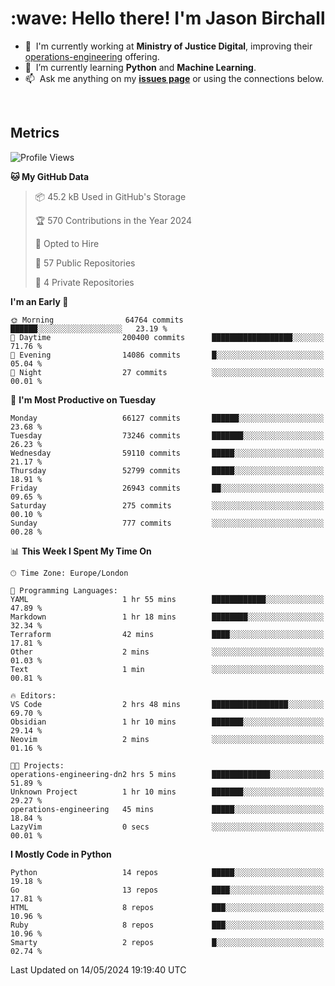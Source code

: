 <h1 align="left" id="jason-title">:wave: Hello there! I'm Jason Birchall</h1>

- :office: &nbsp;I'm currently working at **Ministry of Justice Digital**, improving their [operations-engineering](https://github.com/ministryofjustice/operations-engineering) offering.
- :seedling: &nbsp;I’m currently learning **Python** and **Machine Learning**.
- :mailbox: &nbsp;Ask me anything on my **[issues page]** or using the connections below.


<br>


<h2>Metrics</h2>

<!--START_SECTION:waka-->
![Profile Views](http://img.shields.io/badge/Profile%20Views-1-blue)

**🐱 My GitHub Data** 

> 📦 45.2 kB Used in GitHub's Storage 
 > 
> 🏆 570 Contributions in the Year 2024
 > 
> 💼 Opted to Hire
 > 
> 📜 57 Public Repositories 
 > 
> 🔑 4 Private Repositories 
 > 
**I'm an Early 🐤** 

```text
🌞 Morning                64764 commits       ██████░░░░░░░░░░░░░░░░░░░   23.19 % 
🌆 Daytime                200400 commits      ██████████████████░░░░░░░   71.76 % 
🌃 Evening                14086 commits       █░░░░░░░░░░░░░░░░░░░░░░░░   05.04 % 
🌙 Night                  27 commits          ░░░░░░░░░░░░░░░░░░░░░░░░░   00.01 % 
```
📅 **I'm Most Productive on Tuesday** 

```text
Monday                   66127 commits       ██████░░░░░░░░░░░░░░░░░░░   23.68 % 
Tuesday                  73246 commits       ███████░░░░░░░░░░░░░░░░░░   26.23 % 
Wednesday                59110 commits       █████░░░░░░░░░░░░░░░░░░░░   21.17 % 
Thursday                 52799 commits       █████░░░░░░░░░░░░░░░░░░░░   18.91 % 
Friday                   26943 commits       ██░░░░░░░░░░░░░░░░░░░░░░░   09.65 % 
Saturday                 275 commits         ░░░░░░░░░░░░░░░░░░░░░░░░░   00.10 % 
Sunday                   777 commits         ░░░░░░░░░░░░░░░░░░░░░░░░░   00.28 % 
```


📊 **This Week I Spent My Time On** 

```text
🕑︎ Time Zone: Europe/London

💬 Programming Languages: 
YAML                     1 hr 55 mins        ████████████░░░░░░░░░░░░░   47.89 % 
Markdown                 1 hr 18 mins        ████████░░░░░░░░░░░░░░░░░   32.34 % 
Terraform                42 mins             ████░░░░░░░░░░░░░░░░░░░░░   17.81 % 
Other                    2 mins              ░░░░░░░░░░░░░░░░░░░░░░░░░   01.03 % 
Text                     1 min               ░░░░░░░░░░░░░░░░░░░░░░░░░   00.81 % 

🔥 Editors: 
VS Code                  2 hrs 48 mins       █████████████████░░░░░░░░   69.70 % 
Obsidian                 1 hr 10 mins        ███████░░░░░░░░░░░░░░░░░░   29.14 % 
Neovim                   2 mins              ░░░░░░░░░░░░░░░░░░░░░░░░░   01.16 % 

🐱‍💻 Projects: 
operations-engineering-dn2 hrs 5 mins        █████████████░░░░░░░░░░░░   51.89 % 
Unknown Project          1 hr 10 mins        ███████░░░░░░░░░░░░░░░░░░   29.27 % 
operations-engineering   45 mins             █████░░░░░░░░░░░░░░░░░░░░   18.84 % 
LazyVim                  0 secs              ░░░░░░░░░░░░░░░░░░░░░░░░░   00.01 % 
```

**I Mostly Code in Python** 

```text
Python                   14 repos            █████░░░░░░░░░░░░░░░░░░░░   19.18 % 
Go                       13 repos            ████░░░░░░░░░░░░░░░░░░░░░   17.81 % 
HTML                     8 repos             ███░░░░░░░░░░░░░░░░░░░░░░   10.96 % 
Ruby                     8 repos             ███░░░░░░░░░░░░░░░░░░░░░░   10.96 % 
Smarty                   2 repos             █░░░░░░░░░░░░░░░░░░░░░░░░   02.74 % 
```




 Last Updated on 14/05/2024 19:19:40 UTC
<!--END_SECTION:waka-->

<!-- links -->

[issues page]: https://github.com/jasonBirchall/jasonBirchall/issues "jasonBirchall/issues"
